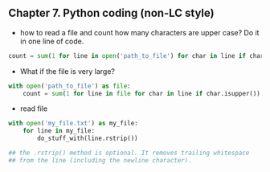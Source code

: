 ## Chapter 7. Python coding (non-LC style)

* how to read a file and count how many characters are upper case? Do it in one line of code. 

```python
count = sum(1 for line in open('path_to_file') for char in line if char.isupper())
```

* What if the file is very large?

```python
with open('path_to_file') as file:  
    count = sum(1 for line in file for char in line if char.isupper())
```

* read file

```python
with open('my_file.txt') as my_file:
    for line in my_file:
        do_stuff_with(line.rstrip())

## the .rstrip() method is optional. It removes trailing whitespace
## from the line (including the newline character).
```
